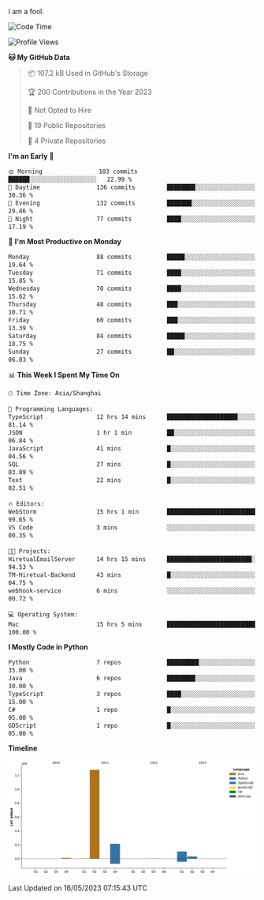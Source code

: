 I am a fool.

<!--START_SECTION:waka-->
![Code Time](http://img.shields.io/badge/Code%20Time-397%20hrs%2044%20mins-blue)

![Profile Views](http://img.shields.io/badge/Profile%20Views-2-blue)

**🐱 My GitHub Data** 

> 📦 107.2 kB Used in GitHub's Storage 
 > 
> 🏆 200 Contributions in the Year 2023
 > 
> 🚫 Not Opted to Hire
 > 
> 📜 19 Public Repositories 
 > 
> 🔑 4 Private Repositories 
 > 
**I'm an Early 🐤** 

```text
🌞 Morning                103 commits         ██████░░░░░░░░░░░░░░░░░░░   22.99 % 
🌆 Daytime                136 commits         ████████░░░░░░░░░░░░░░░░░   30.36 % 
🌃 Evening                132 commits         ███████░░░░░░░░░░░░░░░░░░   29.46 % 
🌙 Night                  77 commits          ████░░░░░░░░░░░░░░░░░░░░░   17.19 % 
```
📅 **I'm Most Productive on Monday** 

```text
Monday                   88 commits          █████░░░░░░░░░░░░░░░░░░░░   19.64 % 
Tuesday                  71 commits          ████░░░░░░░░░░░░░░░░░░░░░   15.85 % 
Wednesday                70 commits          ████░░░░░░░░░░░░░░░░░░░░░   15.62 % 
Thursday                 48 commits          ███░░░░░░░░░░░░░░░░░░░░░░   10.71 % 
Friday                   60 commits          ███░░░░░░░░░░░░░░░░░░░░░░   13.39 % 
Saturday                 84 commits          █████░░░░░░░░░░░░░░░░░░░░   18.75 % 
Sunday                   27 commits          ██░░░░░░░░░░░░░░░░░░░░░░░   06.03 % 
```


📊 **This Week I Spent My Time On** 

```text
🕑︎ Time Zone: Asia/Shanghai

💬 Programming Languages: 
TypeScript               12 hrs 14 mins      ████████████████████░░░░░   81.14 % 
JSON                     1 hr 1 min          ██░░░░░░░░░░░░░░░░░░░░░░░   06.84 % 
JavaScript               41 mins             █░░░░░░░░░░░░░░░░░░░░░░░░   04.56 % 
SQL                      27 mins             █░░░░░░░░░░░░░░░░░░░░░░░░   03.09 % 
Text                     22 mins             █░░░░░░░░░░░░░░░░░░░░░░░░   02.51 % 

🔥 Editors: 
WebStorm                 15 hrs 1 min        █████████████████████████   99.65 % 
VS Code                  3 mins              ░░░░░░░░░░░░░░░░░░░░░░░░░   00.35 % 

🐱‍💻 Projects: 
HiretualEmailServer      14 hrs 15 mins      ████████████████████████░   94.53 % 
TM-Hiretual-Backend      43 mins             █░░░░░░░░░░░░░░░░░░░░░░░░   04.75 % 
webhook-service          6 mins              ░░░░░░░░░░░░░░░░░░░░░░░░░   00.72 % 

💻 Operating System: 
Mac                      15 hrs 5 mins       █████████████████████████   100.00 % 
```

**I Mostly Code in Python** 

```text
Python                   7 repos             █████████░░░░░░░░░░░░░░░░   35.00 % 
Java                     6 repos             ████████░░░░░░░░░░░░░░░░░   30.00 % 
TypeScript               3 repos             ████░░░░░░░░░░░░░░░░░░░░░   15.00 % 
C#                       1 repo              █░░░░░░░░░░░░░░░░░░░░░░░░   05.00 % 
GDScript                 1 repo              █░░░░░░░░░░░░░░░░░░░░░░░░   05.00 % 
```



**Timeline**

![Lines of Code chart](https://raw.githubusercontent.com/VeejaLiu/VeejaLiu/master/assets/bar_graph.png)


 Last Updated on 16/05/2023 07:15:43 UTC
<!--END_SECTION:waka-->
